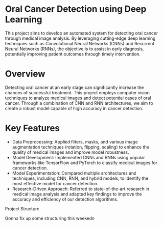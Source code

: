 # Oral Cancer Detection using Deep Learning


This project aims to develop an automated system for detecting oral cancer through medical image analysis. By leveraging cutting-edge deep learning techniques such as Convolutional Neural Networks (CNNs) and Recurrent Neural Networks (RNNs), the objective is to assist in early diagnosis, potentially improving patient outcomes through timely intervention.


# Overview
Detecting oral cancer at an early stage can significantly increase the chances of successful treatment. This project employs computer vision techniques to analyze medical images and detect potential cases of oral cancer. Through a combination of CNN and RNN architectures, we aim to create a robust model capable of high accuracy in cancer detection.

# Key Features
- Data Preprocessing: Applied filters, masks, and various image augmentation techniques (rotation, flipping, scaling) to enhance the quality of medical images and improve model robustness.
- Model Development: Implemented CNNs and RNNs using popular frameworks like TensorFlow and PyTorch to classify medical images for cancer detection.
- Model Experimentation: Compared multiple architectures and techniques, including CNN, RNN, and hybrid models, to identify the most effective model for cancer detection.
- Research-Driven Approach: Referred to state-of-the-art research in medical image analysis and adapted key findings to improve the accuracy and efficiency of our detection algorithms.

Project Structure

Gonna fix up some structuring this weekedn
